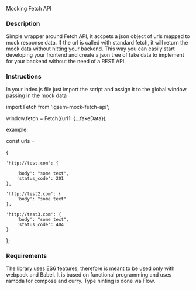 Mocking Fetch API

### Description

Simple wrapper around Fetch API, it accpets a json object of urls mapped to mock response data. 
If the url is called with standard fetch, it will return the mock data without hitting your backend. 
This way you can easily start developing your frontend and create a json tree of fake data to implement 
for your backend without the need of a REST API.
 
### Instructions
In your index.js file just import the script and assign it to the global window passing in the mock data

import Fetch from 'igsem-mock-fetch-api';

window.fetch = Fetch({url1: {...fakeData});

example:

const urls = 

{

    'http://test.com': {
    
        'body': "some text",
        'status_code': 201
    },
    
    'http://test2.com': {
        'body': "some text"
    },
    
    'http://test3.com': {
        'body': "some text",
        'status_code': 404
    }
    
};

### Requirements
The library uses ES6 features, therefore is meant to be used only with webpack and Babel. 
It is based on functional programming and uses rambda for compose and curry. Type hinting is done via Flow.
